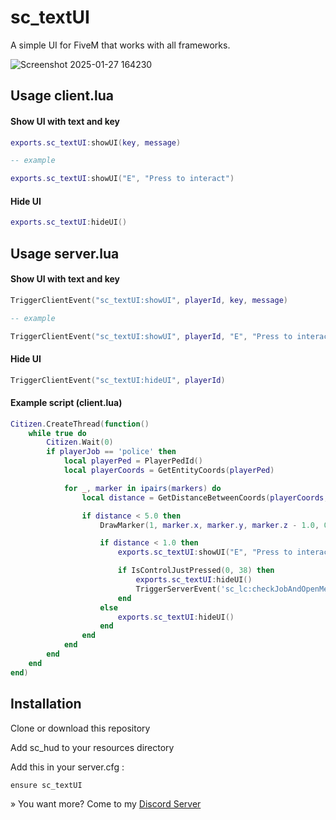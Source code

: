 # sc_textUI
A simple UI for FiveM that works with all frameworks.

![Screenshot 2025-01-27 164230](https://github.com/user-attachments/assets/b6290534-9144-40bc-a8ba-c8d3e596c699)

## Usage client.lua

#### Show UI with text and key
```lua
exports.sc_textUI:showUI(key, message)

-- example

exports.sc_textUI:showUI("E", "Press to interact")
```

#### Hide UI
```lua
exports.sc_textUI:hideUI()
```

## Usage server.lua

#### Show UI with text and key
```lua
TriggerClientEvent("sc_textUI:showUI", playerId, key, message)

-- example

TriggerClientEvent("sc_textUI:showUI", playerId, "E", "Press to interact")
```

#### Hide UI
```lua
TriggerClientEvent("sc_textUI:hideUI", playerId)
```

#### Example script (client.lua)
```lua
Citizen.CreateThread(function()
    while true do
        Citizen.Wait(0)
        if playerJob == 'police' then
            local playerPed = PlayerPedId()
            local playerCoords = GetEntityCoords(playerPed)

            for _, marker in ipairs(markers) do
                local distance = GetDistanceBetweenCoords(playerCoords, marker.x, marker.y, marker.z, true)

                if distance < 5.0 then
                    DrawMarker(1, marker.x, marker.y, marker.z - 1.0, 0, 0, 0, 0, 0, 0, 1.0, 1.0, 0.5, 36, 144, 218, 0.8, false, true, 2, nil, nil, false)

                    if distance < 1.0 then
                        exports.sc_textUI:showUI("E", "Press to interact")

                        if IsControlJustPressed(0, 38) then
                            exports.sc_textUI:hideUI()
                            TriggerServerEvent('sc_lc:checkJobAndOpenMenu')
                        end
                    else
                        exports.sc_textUI:hideUI()
                    end
                end
            end
        end
    end
end)
```

## Installation
Clone or download this repository

Add sc_hud to your resources directory

Add this in your server.cfg :
```
ensure sc_textUI
```

» You want more? Come to my [Discord Server](https://discord.gg/Mqgewse3Yc)
